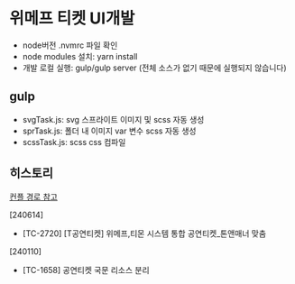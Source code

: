 # 위메프 티켓 UI개발

- node버전 .nvmrc 파일 확인
- node modules 설치: yarn install
- 개발 로컬 실행: gulp/gulp server (전체 소스가 없기 때문에 실행되지 않습니다)

## gulp

- svgTask.js: svg 스프라이트 이미지 및 scss 자동 생성
- sprTask.js: 폴더 내 이미지 var 변수 scss 자동 생성
- scssTask.js: scss css 컴파일

## 히스토리

[컨플 경로 참고](https://confluence.qoo10.it/pages/viewpage.action?pageId=75020296)

[240614]

- [TC-2720] [T공연티켓] 위메프,티몬 시스템 통합 공연티켓_톤앤매너 맞춤

[240110]

- [TC-1658] 공연티켓 국문 리소스 분리

